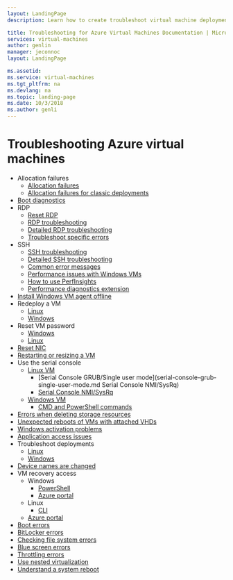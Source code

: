 ```yaml
---
layout: LandingPage
description: Learn how to create troubleshoot virtual machine deployments.

title: Troubleshooting for Azure Virtual Machines Documentation | Microsoft Docs
services: virtual-machines
author: genlin
manager: jeconnoc
layout: LandingPage

ms.assetid:
ms.service: virtual-machines
ms.tgt_pltfrm: na
ms.devlang: na
ms.topic: landing-page
ms.date: 10/3/2018
ms.author: genli
---
```


# Troubleshooting Azure virtual machines

- Allocation failures
	- [ Allocation failures   ](allocation-failure.md)
	- [ Allocation failures for classic deployments  ](allocation-failure-classic.md)
- [Boot diagnostics](boot-diagnostics.md)
- RDP
	- [ Reset RDP  ](reset-rdp.md)
	- [ RDP troubleshooting  ](troubleshoot-rdp-connection.md)
	- [ Detailed RDP troubleshooting  ](detailed-troubleshoot-rdp.md)
	- [ Troubleshoot specific errors  ](troubleshoot-specific-rdp-errors.md)
- SSH 
	- [ SSH troubleshooting  ](troubleshoot-ssh-connection.md)
	- [ Detailed SSH troubleshooting  ](detailed-troubleshoot-ssh-connection.md)
	- [Common error messages](error-messages.md)
	- [Performance issues with Windows VMs](performance-diagnostics.md  )
	- [ How to use PerfInsights  ](how-to-use-perfInsights.md)
	- [ Performance diagnostics extension  ](performance-diagnostics-vm-extension.md)
- [Install Windows VM agent offline](install-vm-agent-offline.md)
- Redeploy a VM
	- [ Linux  ](redeploy-to-new-node-linux.md)
	- [ Windows  ](redeploy-to-new-node-windows.md)
- Reset VM password
	- [ Windows  ](reset-local-password-without-agent.md)
	- [ Linux  ](reset-password.md)
- [Reset NIC](reset-network-interface.md)
- [Restarting or resizing a VM](restart-resize-error-troubleshooting.md)
- Use the serial console
	- [Linux VM](serial-console-linux.md)
		- [Serial Console GRUB/Single user mode](serial-console-grub-single-user-mode.md Serial Console NMI/SysRq)
		- [Serial Console NMI/SysRq](serial-console-nmi-sysrq.md)
	- [Windows VM](serial-console-windows.md)
		- [CMD and PowerShell commands](serial-console-cmd-ps-commands.md)
- [Errors when deleting storage resources](storage-resource-deletion-errors.md      )
- [Unexpected reboots of VMs with attached VHDs  ](unexpected-reboots-attached-vhds.md)
- [Windows activation problems](troubleshoot-activation-problems.md)
- [Application access issues](troubleshoot-app-connection.md)
- Troubleshoot deployments
	- [Linux  ](troubleshoot-deploy-vm-linux.md)
	- [Windows  ](troubleshoot-deploy-vm-windows.md)
- [Device names are changed](troubleshoot-device-names-problems.md)
- VM recovery access
	- Windows
		- [PowerShell](troubleshoot-recovery-disks-windows.md)
		- [Azure portal](troubleshoot-recovery-disks-portal-windows.md)
	- Linux
		- [CLI](troubleshoot-recovery-disks-linux.md)
    - [Azure portal](troubleshoot-recovery-disks-portal-linux.md)
- [Boot errors](boot-error-troubleshoot.md)
- [BitLocker errors](troubleshoot-bitlocker-boot-error.md)
- [Checking file system errors  ](troubleshoot-check-disk-boot-error.md)
- [Blue screen errors  ](troubleshoot-common-blue-screen-error.md)
- [Throttling errors](troubleshooting-throttling-errors.md)
- [Use nested virtualization](troubleshoot-vm-by-use-nested-virtualization.md)
- [Understand a system reboot](understand-vm-reboot.md)

